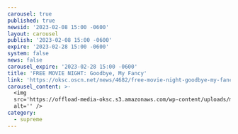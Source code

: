```yaml
---
carousel: true
published: true
newsid: '2023-02-08 15:00 -0600'
layout: carousel
publish: '2023-02-08 15:00 -0600'
expire: '2023-02-28 15:00 -0600'
system: false
news: false
carousel_expire: '2023-02-28 15:00 -0600'
title: 'FREE MOVIE NIGHT: Goodbye, My Fancy'
link: 'https://oksc.oscn.net/news/4682/free-movie-night-goodbye-my-fancy/'
carousel_content: >-
  <img
  src='https://offload-media-oksc.s3.amazonaws.com/wp-content/uploads/movie-night-goodbye-my-fancy.jpg'
  alt='' />
category:
  - supreme
---
```


